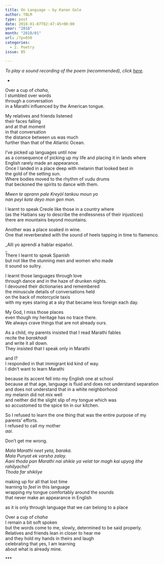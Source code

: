```yaml
---
title: On Language – by Kanan Gole
author: TBLM
type: post
date: 2018-01-07T02:47:45+00:00
year: "2018"
month: "2018/01"
url: /?p=650
categories:
  - 2. Poetry
issue: B5

---
```

_To play a sound recording of the poem (recommended), click [here][1]._

*

Over a cup of _chaha_,  
I stumbled over words  
through a conversation  
in a Marathi influenced by the American tongue.

My relatives and friends listened  
their faces falling  
and at that moment  
in that conversation  
the distance between us was much  
further than that of the Atlantic Ocean. 

I’ve picked up languages until now  
as a consequence of picking up my life and placing it in lands where  
English rarely made an appearance.  
Once I landed in a place deep with melanin that looked best in  
the gold of the setting sun.  
Where bodies moved to the rhythm of vudu drums  
that beckoned the spirits to dance with them. 

_Mwen te aprann pale Kreyòl tankou moun yo  
nan peyi kote deyo mon gen mon._

I learnt to speak Creole like those in a country where  
(as the Haitians say to describe the endlessness of their injustices)  
there are mountains beyond mountains.

Another was a place soaked in wine.  
One that reverberated with the sound of heels tapping in time to flamenco.

_Allí yo aprendí a hablar español.  
_  
There I learnt to speak Spanish  
but not like the stunning men and women who made  
it sound so sultry.

I learnt those languages through love  
through dance and in the haze of drunken nights.  
I devoured their dictionaries and remembered  
the minuscule details of conversations held  
on the back of motorcycle taxis  
with my eyes staring at a sky that became less foreign each day. 

My God, I miss those places  
even though my heritage has no trace there.  
We always crave things that are not already ours.

As a child, my parents insisted that I read Marathi fables  
recite the _barakhadi_  
and write it all down.  
They insisted that I speak only in Marathi 

and I?  
I responded in that immigrant kid kind of way.  
I didn’t want to learn Marathi

because its accent fell into my English one at school  
because at that age, language is fluid and does not understand separation  
and does not understand that in a white neighborhood  
my melanin did not mix well  
and neither did the slight slip of my tongue which was  
so accustomed to the spice tin in our kitchen.

So I refused to learn the one thing that was the entire purpose of my parents’ efforts.  
I refused to call my mother  
_aai_. 

Don’t get me wrong. 

_Mala Marathi neet yeta, baraka.  
Mala Punyat ek varsha zalay.  
Aani thoda pan Marathi nai shikle ya velat tar magh kai upyog ithe rahilyacha?  
Thoda far shikliye_

making up for all that lost time  
learning to _feel_ in this language  
wrapping my tongue comfortably around the sounds  
that never make an appearance in English

as it is only through language that we can belong to a place

Over a cup of _chaha_  
I remain a bit soft spoken  
but the words come to me, slowly, determined to be said properly.  
Relatives and friends lean in closer to hear me  
and they hold my hands in theirs and laugh  
celebrating that yes, I am learning  
about what is already mine. 

\***

 [1]: http://bombayliterarymagazine.com/wp-content/uploads/2018/01/“On-Language”-Kanan-Gole.mp3
